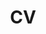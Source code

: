 ---
layout: cv
permalink: /cv/
title: CV
nav: true
nav_order: 1
cv_pdf: KIMHOJOON_CV.pdf # you can also use
redirect_to: /KIMHOJOON_CV.pdf
---